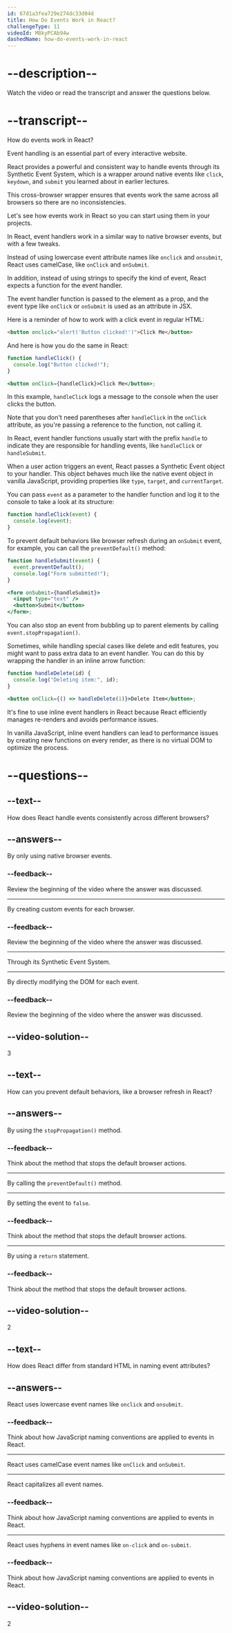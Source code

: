 ```yaml
---
id: 67d1a3fea729e274dc33d04d
title: How Do Events Work in React?
challengeType: 11
videoId: M8kyPCAb94w
dashedName: how-do-events-work-in-react
---
```


# --description--

Watch the video or read the transcript and answer the questions below.

# --transcript--

How do events work in React?

Event handling is an essential part of every interactive website.

React provides a powerful and consistent way to handle events through its Synthetic Event System, which is a wrapper around native events like `click`, `keydown`, and `submit` you learned about in earlier lectures.

This cross-browser wrapper ensures that events work the same across all browsers so there are no inconsistencies.

Let's see how events work in React so you can start using them in your projects.

In React, event handlers work in a similar way to native browser events, but with a few tweaks.

Instead of using lowercase event attribute names like `onclick` and `onsubmit`, React uses camelCase, like `onClick` and `onSubmit`.

In addition, instead of using strings to specify the kind of event, React expects a function for the event handler.

The event handler function is passed to the element as a prop, and the event type like `onClick` or `onSubmit` is used as an attribute in JSX.

Here is a reminder of how to work with a click event in regular HTML:

```html
<button onclick="alert('Button clicked!')">Click Me</button>
```

And here is how you do the same in React:

```jsx
function handleClick() {
  console.log("Button clicked!");
}

<button onClick={handleClick}>Click Me</button>;
```

In this example, `handleClick` logs a message to the console when the user clicks the button.

Note that you don't need parentheses after `handleClick` in the `onClick` attribute, as you're passing a reference to the function, not calling it.

In React, event handler functions usually start with the prefix `handle` to indicate they are responsible for handling events, like `handleClick` or `handleSubmit`.

When a user action triggers an event, React passes a Synthetic Event object to your handler. This object behaves much like the native event object in vanilla JavaScript, providing properties like `type`, `target`, and `currentTarget`.

You can pass `event` as a parameter to the handler function and log it to the console to take a look at its structure:

```js
function handleClick(event) {
  console.log(event);
}
```

To prevent default behaviors like browser refresh during an `onSubmit` event, for example, you can call the `preventDefault()` method:

```jsx
function handleSubmit(event) {
  event.preventDefault();
  console.log("Form submitted!");
}

<form onSubmit={handleSubmit}>
  <input type="text" />
  <button>Submit</button>
</form>;
```

You can also stop an event from bubbling up to parent elements by calling `event.stopPropagation()`.

Sometimes, while handling special cases like delete and edit features, you might want to pass extra data to an event handler. You can do this by wrapping the handler in an inline arrow function:

```jsx
function handleDelete(id) {
  console.log("Deleting item:", id);
}

<button onClick={() => handleDelete(1)}>Delete Item</button>;
```

It's fine to use inline event handlers in React because React efficiently manages re-renders and avoids performance issues. 

In vanilla JavaScript, inline event handlers can lead to performance issues by creating new functions on every render, as there is no virtual DOM to optimize the process.

# --questions--

## --text--

How does React handle events consistently across different browsers?

## --answers--

By only using native browser events.

### --feedback--

Review the beginning of the video where the answer was discussed.

---

By creating custom events for each browser.

### --feedback--

Review the beginning of the video where the answer was discussed.

---

Through its Synthetic Event System.

---

By directly modifying the DOM for each event.

### --feedback--

Review the beginning of the video where the answer was discussed.

## --video-solution--

3

## --text--

How can you prevent default behaviors, like a browser refresh in React?

## --answers--

By using the `stopPropagation()` method.

### --feedback--

Think about the method that stops the default browser actions.

---

By calling the `preventDefault()` method.

---

By setting the event to `false`.

### --feedback--

Think about the method that stops the default browser actions.

---

By using a `return` statement.

### --feedback--

Think about the method that stops the default browser actions.

## --video-solution--

2

## --text--

How does React differ from standard HTML in naming event attributes?

## --answers--

React uses lowercase event names like `onclick` and `onsubmit`.

### --feedback--

Think about how JavaScript naming conventions are applied to events in React.

---

React uses camelCase event names like `onClick` and `onSubmit`.

---

React capitalizes all event names.

### --feedback--

Think about how JavaScript naming conventions are applied to events in React.

---

React uses hyphens in event names like `on-click` and `on-submit`.

### --feedback--

Think about how JavaScript naming conventions are applied to events in React.

## --video-solution--

2
